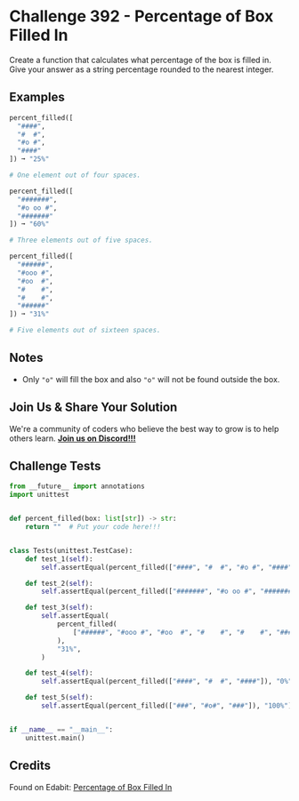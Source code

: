# Challenge 392 - Percentage of Box Filled In

Create a function that calculates what percentage of the box is filled in. Give your answer as a string percentage rounded to the nearest integer.

## Examples
```python
percent_filled([
  "####",
  "#  #",
  "#o #",
  "####"
]) ➞ "25%"

# One element out of four spaces.

percent_filled([
  "#######",
  "#o oo #",
  "#######"
]) ➞ "60%"

# Three elements out of five spaces.

percent_filled([
  "######",
  "#ooo #",
  "#oo  #",
  "#    #",
  "#    #",
  "######"
]) ➞ "31%"

# Five elements out of sixteen spaces.
```
## Notes

- Only `"o"` will fill the box and also `"o"` will not be found outside the box.

## Join Us & Share Your Solution

We're a community of coders who believe the best way to grow is to help others learn. **[Join us on Discord!!!]("https"://discord.gg/sfHykntuGy)**

## Challenge Tests
```python
from __future__ import annotations
import unittest


def percent_filled(box: list[str]) -> str:
    return ""  # Put your code here!!!


class Tests(unittest.TestCase):
    def test_1(self):
        self.assertEqual(percent_filled(["####", "#  #", "#o #", "####"]), "25%")

    def test_2(self):
        self.assertEqual(percent_filled(["#######", "#o oo #", "#######"]), "60%")

    def test_3(self):
        self.assertEqual(
            percent_filled(
                ["######", "#ooo #", "#oo  #", "#    #", "#    #", "######"]
            ),
            "31%",
        )

    def test_4(self):
        self.assertEqual(percent_filled(["####", "#  #", "####"]), "0%")

    def test_5(self):
        self.assertEqual(percent_filled(["###", "#o#", "###"]), "100%")


if __name__ == "__main__":
    unittest.main()
```
## Credits

Found on Edabit: [Percentage of Box Filled In](https://edabit.com/challenge/ENJTPoWCyEGgnXYjM)
